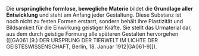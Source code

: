 
Die **ursprüngliche formlose, bewegliche Materie** bildet die **Grundlage aller Entwicklung** und steht am Anfang jeder Gestaltung. Diese Substanz ist noch nicht zu festen Formen erstarrt, sondern behält ihre Plastizität und Bildsamkeit für die Einwirkung geistiger Kräfte. Sie stellt das Urmaterial dar, aus dem durch geistige Formung alle späteren Gestalten hervorgehen ([[GA061 (9.) DER URSPRUNG DER TIERWELT IM LICHTE DER GEISTESWISSENSCHAFT, Berlin, 18. Januar 1912|GA061-9]]).
